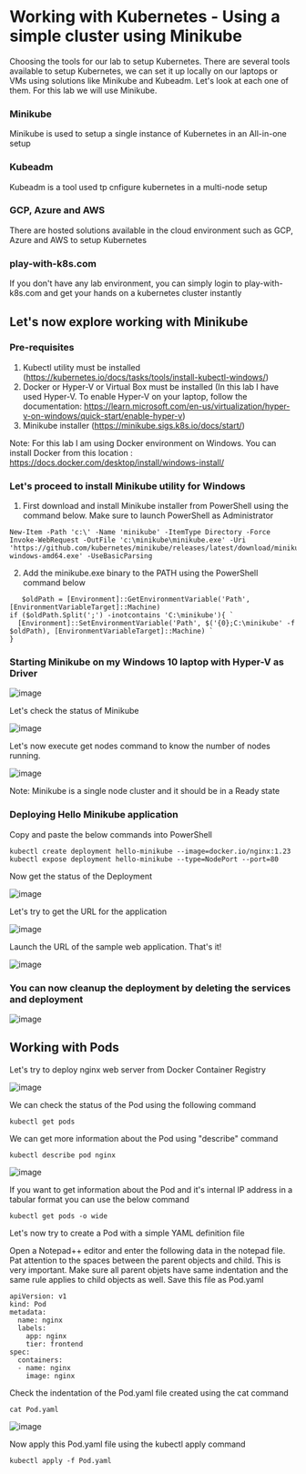 # Working with Kubernetes - Using a simple cluster using Minikube #
Choosing the tools for our lab to setup Kubernetes. There are several tools available to setup Kubernetes, we can set it up locally on our laptops or VMs using solutions like Minikube and Kubeadm. Let's look at each one of them. For this lab we will use Minikube.

### Minikube ### 

Minikube is used to setup a single instance of Kubernetes in an All-in-one setup

### Kubeadm ###

Kubeadm is a tool used tp cnfigure kubernetes in a multi-node setup

### GCP, Azure and AWS ###

There are hosted solutions available in the cloud environment such as GCP, Azure and AWS to setup Kubernetes

### play-with-k8s.com ###

If you don't have any lab environment, you can simply login to play-with-k8s.com and get your hands on a kubernetes cluster instantly

## Let's now explore working with Minikube ##

### Pre-requisites
1. Kubectl utility must be installed (https://kubernetes.io/docs/tasks/tools/install-kubectl-windows/)
2. Docker or Hyper-V or Virtual Box must be installed (In this lab I have used Hyper-V. To enable Hyper-V on your laptop, follow the documentation: https://learn.microsoft.com/en-us/virtualization/hyper-v-on-windows/quick-start/enable-hyper-v)
3. Minikube installer (https://minikube.sigs.k8s.io/docs/start/)

Note: For this lab I am using Docker environment on Windows. You can install Docker from this location : https://docs.docker.com/desktop/install/windows-install/

### Let's proceed to install Minikube utility for Windows ###

1. First download and install Minikube installer from PowerShell using the command below. Make sure to launch PowerShell as Administrator
```
New-Item -Path 'c:\' -Name 'minikube' -ItemType Directory -Force
Invoke-WebRequest -OutFile 'c:\minikube\minikube.exe' -Uri 'https://github.com/kubernetes/minikube/releases/latest/download/minikube-windows-amd64.exe' -UseBasicParsing
```
2. Add the minikube.exe binary to the PATH using the PowerShell command below
```
   $oldPath = [Environment]::GetEnvironmentVariable('Path', [EnvironmentVariableTarget]::Machine)
if ($oldPath.Split(';') -inotcontains 'C:\minikube'){ `
  [Environment]::SetEnvironmentVariable('Path', $('{0};C:\minikube' -f $oldPath), [EnvironmentVariableTarget]::Machine) `
}
```

### Starting Minikube on my Windows 10 laptop with Hyper-V as Driver ###
![image](https://user-images.githubusercontent.com/49147976/192564615-3dac84c2-ea73-4108-a4a0-1c5e330705cc.png)

Let's check the status of Minikube

![image](https://user-images.githubusercontent.com/49147976/192567192-204ac89f-ec68-47d5-bb46-56a6098bb628.png)

Let's now execute get nodes command to know the number of nodes running.

![image](https://user-images.githubusercontent.com/49147976/192568110-57654f80-c185-4e90-a207-21ed2d8088a3.png)

Note: Minikube is a single node cluster and it should be in a Ready state

### Deploying Hello Minikube application ###

Copy and paste the below commands into PowerShell

```
kubectl create deployment hello-minikube --image=docker.io/nginx:1.23
kubectl expose deployment hello-minikube --type=NodePort --port=80
```

Now get the status of the Deployment

![image](https://user-images.githubusercontent.com/49147976/192571778-ceb2b669-497a-4425-bc65-d6bf20345806.png)

Let's try to get the URL for the application

![image](https://user-images.githubusercontent.com/49147976/192572663-f165af5b-f1e0-4cce-8db1-aadf2fca4570.png)

Launch the URL of the sample web application. That's it!

![image](https://user-images.githubusercontent.com/49147976/192573173-186ca837-90de-41d4-9696-406988c5f458.png)

### You can now cleanup the deployment by deleting the services and deployment ###

![image](https://user-images.githubusercontent.com/49147976/192575356-b1b82258-3825-4518-abf3-880f21b44642.png)

## Working with Pods ##

Let's try to deploy nginx web server from Docker Container Registry

![image](https://user-images.githubusercontent.com/49147976/192761352-9f65f532-fe06-4647-8ab3-e66ee1b9a660.png)

We can check the status of the Pod using the following command
```
kubectl get pods
```
We can get more information about the Pod using "describe" command
```
kubectl describe pod nginx
```
![image](https://user-images.githubusercontent.com/49147976/192762564-467d0b6f-4adc-46e1-bd82-0e12124d179d.png)

If you want to get information about the Pod and it's internal IP address in a tabular format you can use the below command
```
kubectl get pods -o wide
```
Let's now try to create a Pod with a simple YAML definition file

Open a Notepad++ editor and enter the following data in the notepad file. Pat attention to the spaces between the parent objects and child. This is very important. Make sure all parent objets have same indentation and the same rule applies to child objects as well. Save this file as Pod.yaml
```
apiVersion: v1
kind: Pod
metadata:
  name: nginx
  labels:
    app: nginx
    tier: frontend
spec:
  containers:
  - name: nginx
    image: nginx
```

Check the indentation of the Pod.yaml file created using the cat command
```
cat Pod.yaml
```
![image](https://user-images.githubusercontent.com/49147976/192947155-0a5e70c9-0d28-49fc-97e1-da8dd241ac8b.png)

Now apply this Pod.yaml file using the kubectl apply command
```
kubectl apply -f Pod.yaml
```



